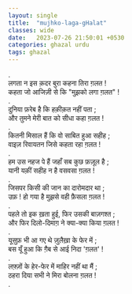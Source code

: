 ```yaml
---
layout: single
title:  "mujhko-laga-gHalat"
classes: wide
date:   2023-07-26 21:50:01 +0530
categories: ghazal urdu
tags: ghazal
---
```

.<br>
लगता न इस क़दर बुरा कहना तिरा ग़लत !<br>
कहता जो आजिज़ी से कि "मुझको लगा ग़लत" !<br>
.<br>
दुनिया फ़रेब है कि हक़ीक़त नहीं पता ;<br>
और तुमने मेरी बात को सीधा कहा ग़लत !<br>
.<br>
कितनी मिसाल हैं कि वो साबित हुआ सहीह ;<br>
वाइज़ रिवायतन जिसे कहता रहा ग़लत !<br>
.<br>
हम उस नहज पे हैं जहाँ सब कुछ फ़ज़ूल है ;<br>
यानी यक़ीं सहीह न है वसवसा ग़लत !<br>
.<br>
जिसपर किसी की जान का दारोमदार था ;<br>
उफ़ ! हो गया है मुझसे वही फ़ैसला ग़लत !<br>
.<br>
पहले तो इक ख़ता हुई, फिर उसकी बाज़गश्त ;<br>
और फिर दिलो-दिमाग़ ने क्या-क्या किया ग़लत !<br>
.<br>
यूसुफ़ भी आ गए थे ज़ुलैख़ा के फेर में ;<br>
बस यूँ हुआ कि ग़ैब से आई निदा 'ग़लत' !<br>
.<br>
लफ़्ज़ों के हेर-फेर में माहिर नहीं था मैं ;<br>
ठहरा दिया सभी ने मिरा बोलना ग़लत !<br>
.<br>
